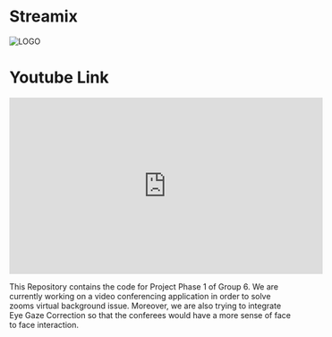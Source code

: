 # Streamix
![LOGO](https://github.com/kenil-shah/Streamix/blob/master/resources/streamix.png)

# Youtube Link

<iframe width="560" height="315" src="https://www.youtube.com/embed/2DVQ2XwhtUI" frameborder="0" allow="accelerometer; autoplay; clipboard-write; encrypted-media; gyroscope; picture-in-picture" allowfullscreen></iframe>

This Repository contains the code for Project Phase 1 of Group 6. We are currently working on a video conferencing application in order to solve zooms virtual background issue. Moreover, we are also trying to integrate Eye Gaze Correction so that the conferees would have a more sense of face to face interaction.

